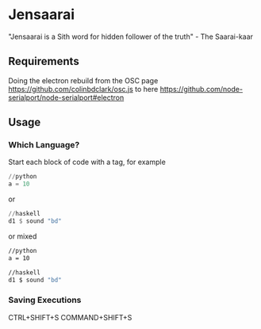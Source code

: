 # Jensaarai

"Jensaarai is a Sith word for hidden follower of the truth" - The Saarai-kaar

## Requirements
Doing the electron rebuild from the OSC page
https://github.com/colinbdclark/osc.js
to here
https://github.com/node-serialport/node-serialport#electron

## Usage
### Which Language?
Start each block of code with a tag, for example

```python
//python
a = 10
```

or 

```haskell
//haskell
d1 $ sound "bd"
```

or mixed

```bash
//python
a = 10

//haskell
d1 $ sound "bd"
```

### Saving Executions
CTRL+SHIFT+S 
COMMAND+SHIFT+S
